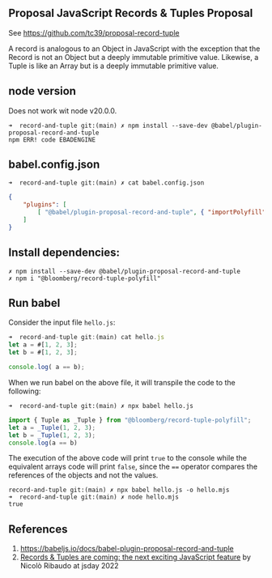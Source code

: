 ## Proposal JavaScript Records & Tuples Proposal

See https://github.com/tc39/proposal-record-tuple

A record is analogous to an Object in JavaScript with the exception that the Record is not an Object but a deeply immutable primitive value. 
Likewise, a Tuple is like an Array but is a deeply immutable primitive value.


## node version

Does not work wit node v20.0.0.

```
➜  record-and-tuple git:(main) ✗ npm install --save-dev @babel/plugin-proposal-record-and-tuple
npm ERR! code EBADENGINE
```

## babel.config.json

`➜  record-and-tuple git:(main) ✗ cat babel.config.json`
```json 
{
    "plugins": [
        [ "@babel/plugin-proposal-record-and-tuple", { "importPolyfill": true} ]
    ]
}
```

## Install dependencies:

```
✗ npm install --save-dev @babel/plugin-proposal-record-and-tuple
✗ npm i "@bloomberg/record-tuple-polyfill"
```

## Run babel

Consider the input file `hello.js`:

```js
➜  record-and-tuple git:(main) cat hello.js 
let a = #[1, 2, 3];
let b = #[1, 2, 3];

console.log( a == b);
```

When we run babel on the above file, it will transpile the code to the following:

`➜  record-and-tuple git:(main) ✗ npx babel hello.js`
```js 
import { Tuple as _Tuple } from "@bloomberg/record-tuple-polyfill";
let a = _Tuple(1, 2, 3);
let b = _Tuple(1, 2, 3);
console.log(a == b)
```

The execution of the above code will print `true` to the console while the equivalent arrays code will print `false`, since the 
`==` operator compares the references of the objects and not the values.

```
record-and-tuple git:(main) ✗ npx babel hello.js -o hello.mjs
➜  record-and-tuple git:(main) ✗ node hello.mjs 
true
```

## References

1. https://babeljs.io/docs/babel-plugin-proposal-record-and-tuple
2. [Records & Tuples are coming: the next exciting JavaScript feature](https://youtu.be/eTFMhwrbxD0?si=TLEMFDdYfVJ8h7Ej) by  Nicolò Ribaudo at jsday 2022